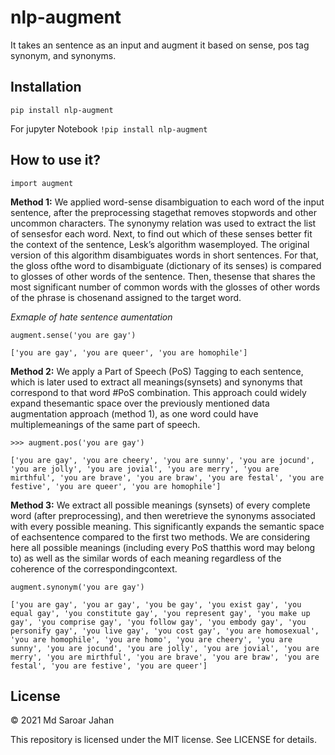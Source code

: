 # nlp-augment
It takes an sentence as an input and augment it based on sense, pos tag synonym, and synonyms.

## Installation
```pip install nlp-augment```

For jupyter Notebook
```!pip install nlp-augment```


## How to use it?

```import augment```

<strong>Method 1:</strong> We applied word-sense disambiguation to each word of the input sentence, after the preprocessing stagethat removes stopwords and other uncommon characters. The synonymy relation was used to extract the list of sensesfor each word. Next, to find out which of these senses better fit the context of the sentence, Lesk’s algorithm wasemployed. The original version of this algorithm disambiguates words in short sentences. For that, the gloss ofthe word to disambiguate (dictionary of its senses) is compared to glosses of other words of the sentence. Then, thesense that shares the most significant number of common words with the glosses of other words of the phrase is chosenand assigned to the target word. <br>

<em>Exmaple of hate sentence aumentation</em>

```augment.sense('you are gay')```

```['you are gay', 'you are queer', 'you are homophile']```

<strong>Method 2:</strong> We apply a Part of Speech (PoS) Tagging to each sentence, which is later used to extract all meanings(synsets) and synonyms that correspond to that word #PoS combination. This approach could widely expand thesemantic space over the previously mentioned data augmentation approach (method 1), as one word could have multiplemeanings of the same part of speech.<br>

```>>> augment.pos('you are gay')```

```['you are gay', 'you are cheery', 'you are sunny', 'you are jocund', 'you are jolly', 'you are jovial', 'you are merry', 'you are mirthful', 'you are brave', 'you are braw', 'you are festal', 'you are festive', 'you are queer', 'you are homophile']```


<strong>Method 3:</strong> We extract all possible meanings (synsets) of every complete word (after preprocessing), and then weretrieve the synonyms associated with every possible meaning. This significantly expands the semantic space of eachsentence compared to the first two methods. We are considering here all possible meanings (including every PoS thatthis word may belong to) as well as the similar words of each meaning regardless of the coherence of the correspondingcontext.

```augment.synonym('you are gay')```


```['you are gay', 'you ar gay', 'you be gay', 'you exist gay', 'you equal gay', 'you constitute gay', 'you represent gay', 'you make up gay', 'you comprise gay', 'you follow gay', 'you embody gay', 'you personify gay', 'you live gay', 'you cost gay', 'you are homosexual', 'you are homophile', 'you are homo', 'you are cheery', 'you are sunny', 'you are jocund', 'you are jolly', 'you are jovial', 'you are merry', 'you are mirthful', 'you are brave', 'you are braw', 'you are festal', 'you are festive', 'you are queer']```

## License

© 2021 Md Saroar Jahan

This repository is licensed under the MIT license. See LICENSE for details.
